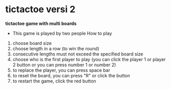 # tictactoe versi 2
**tictactoe game with multi boards**
* This game is played by two people
How to play
1. choose board size
2. choose length in a row (to win the round)
3. consecutive lengths must not exceed the specified board size
4. choose who is the first player to play (you can click the player 1 or player 2 button or you can press number 1 or number 2)
5. to replace the player, you can press space bar
6. to reset the board, you can press "R" or click the button
7. to restart the game, click the red button